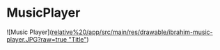 # MusicPlayer

![Music Player]([relative%20/app/src/main/res/drawable/ibrahim-music-player.JPG?raw=true "Title"](https://github.com/diabai/MusicPlayer/blob/main/app/src/main/res/drawable/ibrahim-music-player.JPG))




